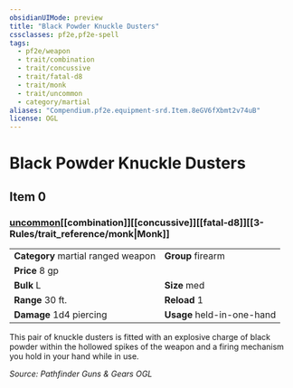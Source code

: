 ```yaml
---
obsidianUIMode: preview
title: "Black Powder Knuckle Dusters"
cssclasses: pf2e,pf2e-spell
tags:
  - pf2e/weapon
  - trait/combination
  - trait/concussive
  - trait/fatal-d8
  - trait/monk
  - trait/uncommon
  - category/martial
aliases: "Compendium.pf2e.equipment-srd.Item.8eGV6fXbmt2v74uB"
license: OGL
---
```

# Black Powder Knuckle Dusters
## Item 0
### [uncommon](uncommon.md "Uncommon Rarity Trait")[[combination]][[concussive]][[fatal-d8]][[3-Rules/trait_reference/monk|Monk]] 

|  |  |
| -- | -- |
| **Category** martial ranged weapon | **Group** firearm |
| **Price** 8 gp |  |
| **Bulk** L | **Size** med |
|**Range** 30 ft.| **Reload** 1|
| **Damage** 1d4 piercing  | **Usage** held-in-one-hand |



This pair of knuckle dusters is fitted with an explosive charge of black powder within the hollowed spikes of the weapon and a firing mechanism you hold in your hand while in use.

*Source: Pathfinder Guns & Gears*
*OGL*